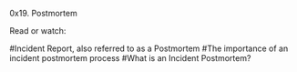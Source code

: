 0x19. Postmortem

Read or watch:

#Incident Report, also referred to as a Postmortem
#The importance of an incident postmortem process
#What is an Incident Postmortem?
